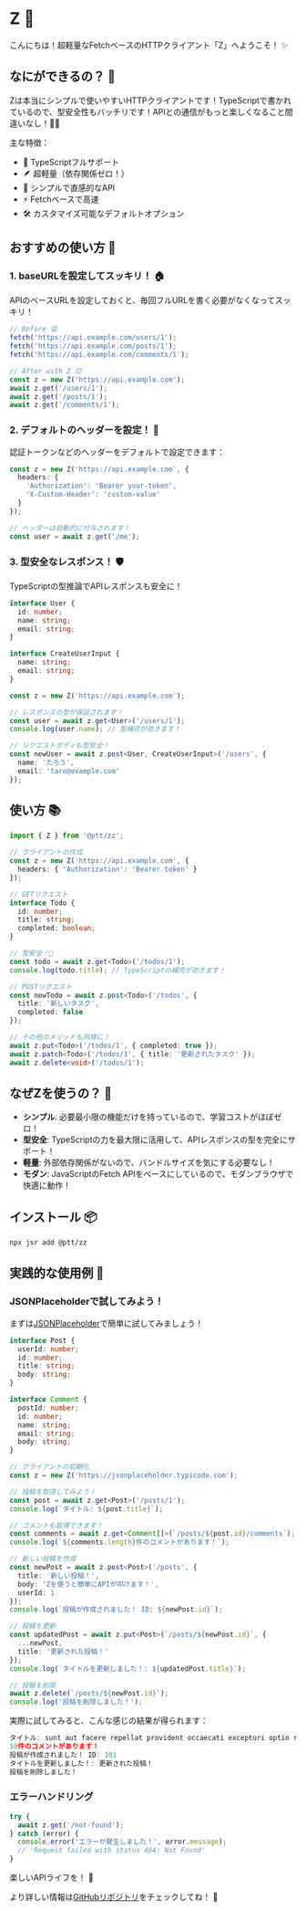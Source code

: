 # Z 🚀

こんにちは！超軽量なFetchベースのHTTPクライアント「Z」へようこそ！ ✨

## なにができるの？ 🤔

Zは本当にシンプルで使いやすいHTTPクライアントです！TypeScriptで書かれているので、型安全性もバッチリです！APIとの通信がもっと楽しくなること間違いなし！📱✨

主な特徴：
- 💪 TypeScriptフルサポート
- 🪶 超軽量（依存関係ゼロ！）
- 🎯 シンプルで直感的なAPI
- ⚡ Fetchベースで高速
- 🛠 カスタマイズ可能なデフォルトオプション

## おすすめの使い方 🌈

### 1. baseURLを設定してスッキリ！ 🏠

APIのベースURLを設定しておくと、毎回フルURLを書く必要がなくなってスッキリ！

```typescript
// Before 😫
fetch('https://api.example.com/users/1');
fetch('https://api.example.com/posts/1');
fetch('https://api.example.com/comments/1');

// After with Z 😊
const z = new Z('https://api.example.com');
await z.get('/users/1');
await z.get('/posts/1');
await z.get('/comments/1');
```

### 2. デフォルトのヘッダーを設定！ 🎩

認証トークンなどのヘッダーをデフォルトで設定できます：

```typescript
const z = new Z('https://api.example.com', {
  headers: {
    'Authorization': 'Bearer your-token',
    'X-Custom-Header': 'custom-value'
  }
});

// ヘッダーは自動的に付与されます！
const user = await z.get('/me');
```

### 3. 型安全なレスポンス！ 🛡️

TypeScriptの型推論でAPIレスポンスも安全に！

```typescript
interface User {
  id: number;
  name: string;
  email: string;
}

interface CreateUserInput {
  name: string;
  email: string;
}

const z = new Z('https://api.example.com');

// レスポンスの型が保証されます！
const user = await z.get<User>('/users/1');
console.log(user.name); // 型補完が効きます！

// リクエストボディも型安全！
const newUser = await z.post<User, CreateUserInput>('/users', {
  name: 'たろう',
  email: 'taro@example.com'
});
```

## 使い方 📚

```typescript
import { Z } from '@ptt/zz';

// クライアントの作成
const z = new Z('https://api.example.com', {
  headers: { 'Authorization': 'Bearer token' }
});

// GETリクエスト
interface Todo {
  id: number;
  title: string;
  completed: boolean;
}

// 型安全！🎉
const todo = await z.get<Todo>('/todos/1');
console.log(todo.title); // TypeScriptの補完が効きます！

// POSTリクエスト
const newTodo = await z.post<Todo>('/todos', {
  title: '新しいタスク',
  completed: false
});

// その他のメソッドも同様に！
await z.put<Todo>('/todos/1', { completed: true });
await z.patch<Todo>('/todos/1', { title: '更新されたタスク' });
await z.delete<void>('/todos/1');
```

## なぜZを使うの？ 🌟

- **シンプル**: 必要最小限の機能だけを持っているので、学習コストがほぼゼロ！
- **型安全**: TypeScriptの力を最大限に活用して、APIレスポンスの型を完全にサポート！
- **軽量**: 外部依存関係がないので、バンドルサイズを気にする必要なし！
- **モダン**: JavaScriptのFetch APIをベースにしているので、モダンブラウザで快適に動作！

## インストール 📦

```bash
npx jsr add @ptt/zz
```

## 実践的な使用例 🚀

### JSONPlaceholderで試してみよう！

まずは[JSONPlaceholder](https://jsonplaceholder.typicode.com)で簡単に試してみましょう！

```typescript
interface Post {
  userId: number;
  id: number;
  title: string;
  body: string;
}

interface Comment {
  postId: number;
  id: number;
  name: string;
  email: string;
  body: string;
}

// クライアントの初期化
const z = new Z('https://jsonplaceholder.typicode.com');

// 投稿を取得してみよう！
const post = await z.get<Post>('/posts/1');
console.log(`タイトル: ${post.title}`);

// コメントも取得できます！
const comments = await z.get<Comment[]>(`/posts/${post.id}/comments`);
console.log(`${comments.length}件のコメントがあります！`);

// 新しい投稿を作成
const newPost = await z.post<Post>('/posts', {
  title: '新しい投稿！',
  body: 'Zを使うと簡単にAPIが叩けます！',
  userId: 1
});
console.log(`投稿が作成されました！ ID: ${newPost.id}`);

// 投稿を更新
const updatedPost = await z.put<Post>(`/posts/${newPost.id}`, {
  ...newPost,
  title: '更新された投稿！'
});
console.log(`タイトルを更新しました！: ${updatedPost.title}`);

// 投稿を削除
await z.delete(`/posts/${newPost.id}`);
console.log('投稿を削除しました！');
```

実際に試してみると、こんな感じの結果が得られます：


```typescript
タイトル: sunt aut facere repellat provident occaecati excepturi optio reprehenderit
10件のコメントがあります！
投稿が作成されました！ ID: 101
タイトルを更新しました！: 更新された投稿！
投稿を削除しました！
```

### エラーハンドリング

```typescript
try {
  await z.get('/not-found');
} catch (error) {
  console.error('エラーが発生しました！', error.message);
  // 'Request failed with status 404: Not Found'
}
```

楽しいAPIライフを！ 🎈 

より詳しい情報は[GitHubリポジトリ](https://github.com/yourusername/z)をチェックしてね！ 🌟
